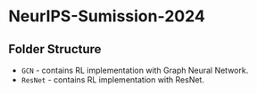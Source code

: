 # NeurIPS-Sumission-2024

## Folder Structure
- `GCN` - contains RL implementation with Graph Neural Network.
- `ResNet` - contains RL implementation with ResNet.
